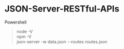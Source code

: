 # JSON-Server-RESTful-APIs  
Powershell  
>node -V  
>npm -V  
>json-server -w data.json --routes routes.json  
